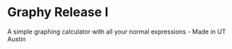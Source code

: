 # Graphy Release I
A simple graphing calculator with all your normal expressions - Made in UT Austin
